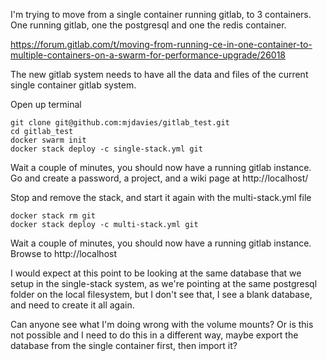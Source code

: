 I'm trying to move from a single container running gitlab, to 3 containers. One running gitlab, one the postgresql and one the redis container.

https://forum.gitlab.com/t/moving-from-running-ce-in-one-container-to-multiple-containers-on-a-swarm-for-performance-upgrade/26018



The new gitlab system needs to have all the data and files of the current single container gitlab system.



Open up terminal

~~~~
git clone git@github.com:mjdavies/gitlab_test.git
cd gitlab_test
docker swarm init
docker stack deploy -c single-stack.yml git
~~~~

Wait a couple of minutes, you should now have a running gitlab instance.  Go and create a password, a project, and a wiki page at http://localhost/

Stop and remove the stack, and start it again with the multi-stack.yml file

~~~
docker stack rm git
docker stack deploy -c multi-stack.yml git
~~~

Wait a couple of minutes, you should now have a running gitlab instance. Browse to http://localhost

I would expect at this point to be looking at the same database that we setup in the single-stack system, as we're pointing at the same postgresql folder on the local filesystem, but I don't see that, I see a blank database, and need to create it all again.

Can anyone see what I'm doing wrong with the volume mounts? Or is this not possible and I need to do this in a different way, maybe export the database from the single container first, then import it?

